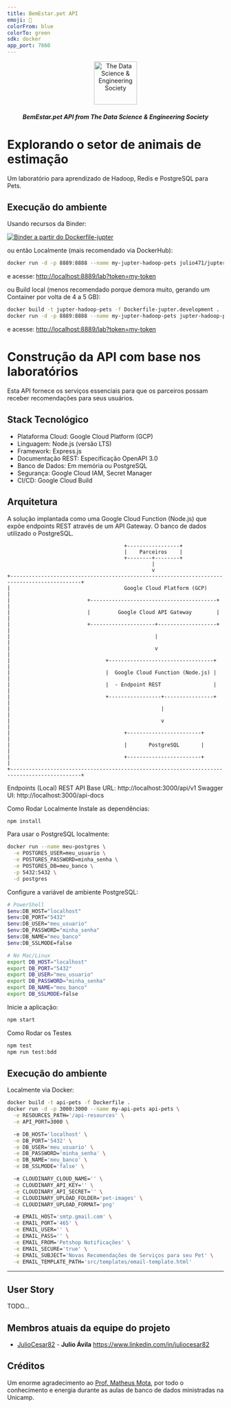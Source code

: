 ```yaml
---
title: BemEstar.pet API
emoji: 🚀
colorFrom: blue
colorTo: green
sdk: docker
app_port: 7860
---
```


<!-- ds header -->
<div align="center">
  <a href="https://github.com/thedatasociety" rel="noopener" target="_blank">
 <img src="https://avatars3.githubusercontent.com/u/47368510?s=200&v=4" alt="The Data Science & Engineering Society" width="100px">
    </a>
 <h5>BemEstar.pet API from The Data Science & Engineering Society</h5>
 
</div>
<!-- /ds header -->

# Explorando o setor de animais de estimação

Um laboratório para aprendizado de Hadoop, Redis e PostgreSQL para Pets.

## Execução do ambiente


Usando recursos da Binder:

<!-- 
[![Binder a partir da imagem Docker pronta](https://mybinder.org/badge_logo.svg)](https://mybinder.org/v2/git/https%3A%2F%2Fhub.docker.com%2Fr%2Fjulio471%2Fjupter-hadoop-pets/master?urlpath=lab/tree)
-->

[![Binder a partir do Dockerfile-jupter](https://mybinder.org/badge_logo.svg)](https://mybinder.org/v2/gh/JulioCesar82/lab-hadoop-for-pet/master?urlpath=/)


ou então Localmente (mais recomendado via DockerHub):

```bash
docker run -d -p 8889:8888 --name my-jupter-hadoop-pets julio471/jupter-hadoop-pets:20.0 start-notebook.py --NotebookApp.token='my-token'
```
e acesse: [http://localhost:8889/lab?token=my-token](http://localhost:8889/lab?token=my-token)


ou Build local (menos recomendado porque demora muito, gerando um Container por volta de 4 a 5 GB):

```bash
docker build -t jupter-hadoop-pets -f Dockerfile-jupter.development .
docker run -d -p 8889:8888 --name my-jupter-hadoop-pets jupter-hadoop-pets start-notebook.py --NotebookApp.token='my-token'
```

e acesse: [http://localhost:8889/lab?token=my-token](http://localhost:8889/lab?token=my-token)

# Construção da API com base nos laboratórios

Esta API fornece os serviços essenciais para que os parceiros possam receber recomendações para seus usuários.

## Stack Tecnológico

- Plataforma Cloud: Google Cloud Platform (GCP)
- Linguagem: Node.js (versão LTS)
- Framework: Express.js
- Documentação REST: Especificação OpenAPI 3.0
- Banco de Dados: Em memória ou PostgreSQL
- Segurança: Google Cloud IAM, Secret Manager
- CI/CD: Google Cloud Build

## Arquitetura

A solução implantada como uma Google Cloud Function (Node.js) que expõe endpoints REST através de um API Gateway. O banco de dados utilizado o PostgreSQL.

```ascii
                                      +-----------------+
                                      |    Parceiros    |
                                      +--------+--------+
                                               |
                                               v
+---------------------------------------------------------------------------------------------+
|                                     Google Cloud Platform (GCP)                             |
|                         +-----------------------------------------+                         |
|                         |         Google Cloud API Gateway        |                         |
|                         +---------------------+-------------------+                         |
|                                               |                                             |
|                                               v                                             |
|                               +----------------------------------+                          |
|                               |  Google Cloud Function (Node.js) |                          |
|                               |  - Endpoint REST                 |                          |
|                               +-----------------+----------------+                          |
|                                                 |                                           |
|                                                 v                                           |
|                                     +------------------------+                              |
|                                     |       PostgreSQL       |                              |
|                                     +------------------------+                              |
+---------------------------------------------------------------------------------------------+

```

Endpoints (Local)
REST API Base URL: http://localhost:3000/api/v1
Swagger UI: http://localhost:3000/api-docs

Como Rodar Localmente
Instale as dependências:

```Bash
npm install
```

Para usar o PostgreSQL localmente:

```Bash
docker run --name meu-postgres \
  -e POSTGRES_USER=meu_usuario \
  -e POSTGRES_PASSWORD=minha_senha \
  -e POSTGRES_DB=meu_banco \
  -p 5432:5432 \
  -d postgres
```

Configure a variável de ambiente PostgreSQL:

```Bash
# PowerShell
$env:DB_HOST="localhost"
$env:DB_PORT="5432"
$env:DB_USER="meu_usuario"
$env:DB_PASSWORD="minha_senha"
$env:DB_NAME="meu_banco"
$env:DB_SSLMODE=false

# No Mac/Linux
export DB_HOST="localhost"
export DB_PORT="5432"
export DB_USER="meu_usuario"
export DB_PASSWORD="minha_senha"
export DB_NAME="meu_banco"
export DB_SSLMODE=false
```

Inicie a aplicação:
```Bash
npm start
```

Como Rodar os Testes
```Bash
npm test
npm run test:bdd
```

## Execução do ambiente

Localmente via Docker:

```bash
docker build -t api-pets -f Dockerfile .
docker run -d -p 3000:3000 --name my-api-pets api-pets \
  -e RESOURCES_PATH='/api-resources' \
  -e API_PORT=3000 \

  -e DB_HOST='localhost' \
  -e DB_PORT='5432' \
  -e DB_USER='meu_usuario' \
  -e DB_PASSWORD='minha_senha' \
  -e DB_NAME='meu_banco' \
  -e DB_SSLMODE='false' \

  -e CLOUDINARY_CLOUD_NAME='' \
  -e CLOUDINARY_API_KEY='' \
  -e CLOUDINARY_API_SECRET='' \
  -e CLOUDINARY_UPLOAD_FOLDER='pet-images' \
  -e CLOUDINARY_UPLOAD_FORMAT='png'

  -e EMAIL_HOST='smtp.gmail.com' \
  -e EMAIL_PORT='465' \
  -e EMAIL_USER='' \
  -e EMAIL_PASS='' \
  -e EMAIL_FROM='Petshop Notificações' \
  -e EMAIL_SECURE='true' \
  -e EMAIL_SUBJECT='Novas Recomendações de Serviços para seu Pet' \
  -e EMAIL_TEMPLATE_PATH='src/templates/email-template.html'
```

---

## User Story

TODO...


## Membros atuais da equipe do projeto

* [JulioCesar82](https://github.com/JulioCesar82) -
**Julio Ávila** <https://www.linkedin.com/in/juliocesar82>


## Créditos

Um enorme agradecimento ao [Prof. Matheus Mota](https://www.linkedin.com/in/motams/), por todo o conhecimento e energia durante as aulas de banco de dados ministradas na Unicamp.
